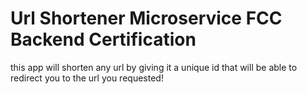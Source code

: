 Url Shortener Microservice FCC Backend Certification
=============================

this app will shorten any url by giving it a unique id that will be able to redirect you to the url you requested!